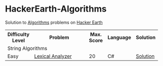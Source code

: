 # HackerEarth-Algorithms


<html>
 <head>
   <meta name="google-site-verification" content="51-SvI8HZUI-LZeTLCLZ2elSKK68KLwNvjjvbIdbtf4" />
 </head>
 <body>
 
Solution to <a href="https://www.hackerearth.com/challenges/">Algorithms</a> problems on <a href="https://www.hackerearth.com/practice/algorithms/searching/linear-search/tutorial/">Hacker Earth  </a>

<table width="100%"> 
  <tr>
    <th>Difficulty Level</th>
    <th width="50%">Problem</th>
    <th>Max. Score</th>
    <th>Language</th>
    <th>Solution</th>
  </tr>
  <tr>
    <td colspan="4" style="align:center">String Algorithms</td>
  </tr>  
  <tr>
    <td>Easy</td>
    <td><a href="https://www.hackerearth.com/practice/algorithms/string-algorithm/basics-of-string-manipulation/practice-problems/algorithm/lexical-analyzer-3/description/">Lexical Analyzer</a></td>
    <td>20</td>
    <td>C#</td>
    <td><a href="https://github.com/amitverma80/HackerEarth/blob/main/LexicalAnalyzer.cs">Solution</a></td>
  </tr> 
</table>  
<body> 
<html> 

